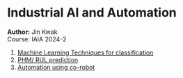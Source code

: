 # Industrial AI and Automation
**Author:** Jin Kwak   
Course: IAIA 2024-2   
1. [Machine Learning Techniques for classification](https://github.com/Kwak-Jin/IAIA/tree/master/Assignments/Assignment_FeautureExtraction_CWRUsmall)
2. [PHM/ RUL prediction](https://github.com/Kwak-Jin/IAIA/blob/master/Project/Industrial%20Classification%20and%20PHM/Drying%20Process%20RUL%20Estimation%20%26%20Classification%20using%20ML.pdf)
3. [Automation using co-robot](https://github.com/Kwak-Jin/IAIA/blob/master/Project/Robot%20Automation/RobotAutomation.md) 
